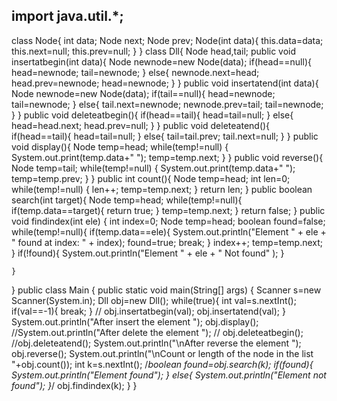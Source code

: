 ## import java.util.*;
class Node{
    int data;
    Node next;
    Node prev;
    Node(int data){
        this.data=data;
        this.next=null;
        this.prev=null;
    }
}
class Dll{
    Node head,tail;
    public void insertatbegin(int data){
        Node newnode=new Node(data);
        if(head==null){
            head=newnode;
            tail=newnode;
        }
        else{
            newnode.next=head;
            head.prev=newnode;
            head=newnode;
        }
    }
    public void insertatend(int data){
        Node newnode=new Node(data);
        if(tail==null){
            head=newnode;
            tail=newnode;
        }
        else{
            tail.next=newnode;
            newnode.prev=tail;
            tail=newnode;
        }
    }
    public void deleteatbegin(){
        if(head==tail){
            head=tail=null;
        }
        else{
            head=head.next;
            head.prev=null;
        }
    }
     public void deleteatend(){
        if(head==tail){
            head=tail=null;
        }
        else{
          tail=tail.prev;
          tail.next=null;
        }
    }
    public void display(){
        Node temp=head;
        while(temp!=null)
        {
            System.out.print(temp.data+" ");
            temp=temp.next;
        }
    }
    public void reverse(){
        Node temp=tail;
        while(temp!=null)
        {
            System.out.print(temp.data+" ");
            temp=temp.prev;
        }
    }
    public int count(){
        Node temp=head;
        int len=0;
        while(temp!=null)
        {
            len++;
            temp=temp.next;
        }
        return len;
    }
    public boolean search(int target){
        Node temp=head;
        while(temp!=null){
            if(temp.data==target){
                return true;
            }
            temp=temp.next;
        }
        return false;
    }
    public void findindex(int ele)
    {
        int index=0;
        Node temp=head;
        boolean found=false;
        while(temp!=null){
            if(temp.data==ele){
              System.out.println("Element " + ele + " found at index: " + index);
              found=true;
                break;
            }
            index++;
            temp=temp.next;
        }
        if(!found){
            System.out.println("Element " + ele + " Not found" );
        }
        
    }
    
}
public class Main
{
	public static void main(String[] args) {
        Scanner s=new Scanner(System.in);
        Dll obj=new Dll();
        while(true){
            int val=s.nextInt();
            if(val==-1){
                break;
            }
           // obj.insertatbegin(val);
             obj.insertatend(val);
        }
        System.out.println("After insert the element ");
        obj.display();
        //System.out.println("After delete the element ");
       // obj.deleteatbegin();
        //obj.deleteatend();
         System.out.println("\nAfter reverse the element ");
        obj.reverse();
        System.out.println("\nCount or length of the node in the list "+obj.count());
        int k=s.nextInt();
        /*boolean found=obj.search(k);
        if(found){
            System.out.println("Element found");
        }
        else{
            System.out.println("Element not found");
        }*/
        obj.findindex(k);
	}
}

`````

